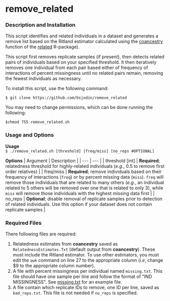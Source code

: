 
# remove_related

### Description and Installation
This script identifies and related individuals in a dataset and generates a remove list based on the Ritland estimator calculated using the [coancestry](https://rdrr.io/rforge/related/man/coancestry.html) function of the [related](https://rdrr.io/rforge/related/man/related-package.html) R-package).

This script first removes replicate samples (if present), then detects related pairs of individuals based on your specified threshold. It then iteratively removes one individual from each pair based either of frequency of interactions of percent missingness until no related pairs remain, removing the fewest individuals as necessary.

To install this script, use the following command:

```$ git clone https://github.com/bsjodin/remove_related```

You may need to change permissions, which can be done running the following:

```$chmod 755 remove_related.sh```

### Usage and Options
**Usage**\
`$ ./remove_related.sh [threshold] [freq/miss] [no_reps #OPTIONAL]`

**Options**
| Argument | Description |
| --- | --- |
| threshold [int] | **Required**; relatedness threshold for highly-related individuals (*e.g.*, 0.5 to remove first order relatives) |
| freq/miss | **Required**; remove individuals based on their frequency of interactions (`freq`) or by percent missing data (`miss`). `freq` will remove those individuals that are related to many others (*e.g.*, an individual related to 5 others will be removed over one that is related to only 3), while `miss` will remove those individuals with the highest missing data first |
| no_reps | **Optional**; disable removal of replicate samples prior to detection of related individuals. Use this option if your dataset does not contain replicate samples |

### Required Files
There following files are required:

1) Relatedness estimates from **coancestry** saved as `RelatednessEstimates.Txt` (default output from **coancestry**). These must include the Ritland estimator. To use other estimators, you must edit the `awk` command on line 27 to the appropriate column (*i.e*, change $9 to the appropriate column number).
2) A file with percent missingness per individual named `missing.txt`. This file should have one sample per line and follow the format of "IND MISSINGNESS". See [missing.txt](missing.txt) for an example file.
3) A file contain which replicate IDs to remove, one ID per line, saved as `bad_reps.txt`. This file is not needed if `no_reps` is specified.
